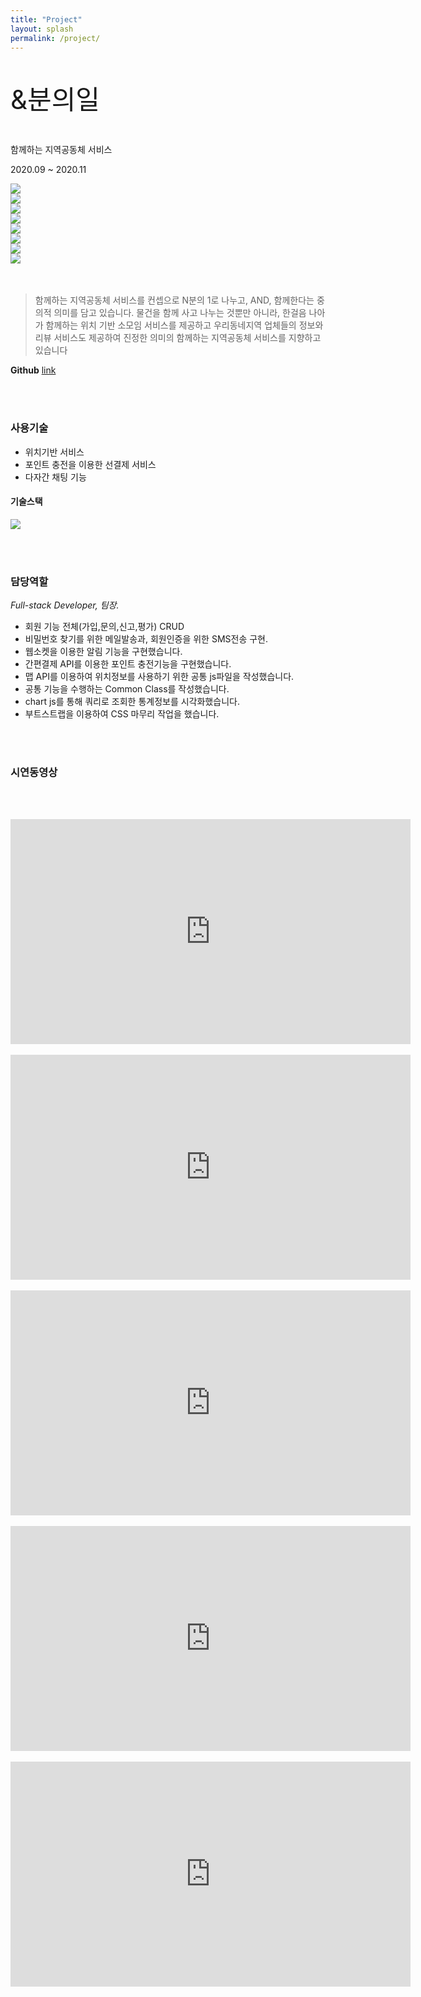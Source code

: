 ```yaml
---
title: "Project"
layout: splash
permalink: /project/
---
```


<div class="container text-center mt-5">
    <p class="text-primary mb-1" style="font-size:3em !important">&amp;분의일</p>
    <p class="font-weight-bold">함께하는 지역공동체 서비스</p>
    <p>2020.09 ~ 2020.11</p>
</div>
<!-- Swiper -->
<div class="container">
<div class="swiper-container">
    <div class="swiper-wrapper">
    <div class="swiper-slide"><img src="../assets/images/project/mockup/1.png"></div>
    <div class="swiper-slide"><img src="../assets/images/project/mockup/2.png"></div>
    <div class="swiper-slide"><img src="../assets/images/project/mockup/3.png"></div>
    <div class="swiper-slide"><img src="../assets/images/project/mockup/4.png"></div>
    <div class="swiper-slide"><img src="../assets/images/project/mockup/5.png"></div>
    <div class="swiper-slide"><img src="../assets/images/project/mockup/6.png"></div>
    <div class="swiper-slide"><img src="../assets/images/project/mockup/7.png"></div>
    <div class="swiper-slide"><img src="../assets/images/project/mockup/8.png"></div>
    </div>
    <!-- Add Pagination -->
    <div class="swiper-pagination"></div>
</div>
    <!-- Initialize Swiper -->
<script>
    var swiper = new Swiper('.swiper-container', {
    pagination: {
        el: '.swiper-pagination',
    },
    });
</script>
</div>
<br><br>

> 함께하는 지역공동체 서비스를 컨셉으로 N분의 1로 나누고, AND, 함께한다는 중의적 의미를 담고 있습니다. 물건을 함께 사고 나누는 것뿐만 아니라, 한걸음 나아가 함께하는 위치 기반 소모임 서비스를 제공하고 우리동네지역 업체들의 정보와 리뷰 서비스도 제공하여 진정한 의미의 함께하는 지역공동체 서비스를 지향하고 있습니다

<i class="fab fa-github"></i> **Github**  <a href="https://github.com/stothey0804/andOne">link</a><br>

<br><br>

### 사용기술

- 위치기반 서비스
- 포인트 충전을 이용한 선결제 서비스
- 다자간 채팅 기능


#### 기술스택

<img src="../assets/images/project/stack.png">

<br><br>

### 담당역할

_Full-stack Developer, 팀장._

- 회원 기능 전체(가입,문의,신고,평가) CRUD
- 비밀번호 찾기를 위한 메일발송과, 회원인증을 위한 SMS전송 구현.
- 웹소켓을 이용한 알림 기능을 구현했습니다.
- 간편결제 API를 이용한 포인트 충전기능을 구현했습니다.
- 맵 API를 이용하여 위치정보를 사용하기 위한 공통 js파일을 작성했습니다.
- 공통 기능을 수행하는 Common Class를 작성했습니다.
- chart js를 통해 쿼리로 조회한 통계정보를 시각화했습니다.
- 부트스트랩을 이용하여 CSS 마무리 작업을 했습니다.

<br><br>

### 시연동영상
<br><br>
<iframe src="https://player.vimeo.com/video/478288917" width="640" height="360" frameborder="0" allow="autoplay; fullscreen" allowfullscreen></iframe>
<br><br>
<iframe src="https://player.vimeo.com/video/478368662" width="640" height="360" frameborder="0" allow="autoplay; fullscreen" allowfullscreen></iframe>
<br><br>
<iframe src="https://player.vimeo.com/video/478288811" width="640" height="360" frameborder="0" allow="autoplay; fullscreen" allowfullscreen></iframe>
<br><br>
<iframe src="https://player.vimeo.com/video/478288848" width="640" height="360" frameborder="0" allow="autoplay; fullscreen" allowfullscreen></iframe>
<br><br>
<iframe src="https://player.vimeo.com/video/478288932" width="640" height="360" frameborder="0" allow="autoplay; fullscreen" allowfullscreen></iframe>
